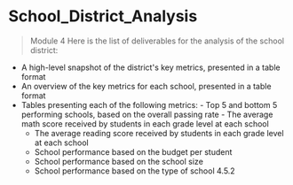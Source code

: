 # School_District_Analysis
>Module 4
>Here is the list of deliverables for the analysis of the school district: 

   - A high-level snapshot of the district's key metrics, presented in a table format
  -  An overview of the key metrics for each school, presented in a table format
   - Tables presenting each of the following metrics:
    -    Top 5 and bottom 5 performing schools, based on the overall passing rate
    -    The average math score received by students in each grade level at each school
     -   The average reading score received by students in each grade level at each school
     -   School performance based on the budget per student
      -  School performance based on the school size 
      -  School performance based on the type of school
4.5.2
